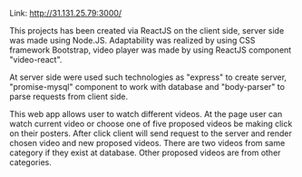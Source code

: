 Link: http://31.131.25.79:3000/

This projects has been created via ReactJS on the client side, server side was made using Node.JS. Adaptability was realized by using CSS framework Bootstrap, video player was made by using ReactJS component "video-react".

At server side were used such technologies as "express" to create server, "promise-mysql" component to work with database and "body-parser" to parse requests from client side.

This web app allows user to watch different videos. At the page user can watch current video or choose one of five proposed videos be making click on their posters. After click client will send request to the server and render chosen video and new proposed videos. There are two videos from same category if they exist at database. Other proposed videos are from other categories. 
